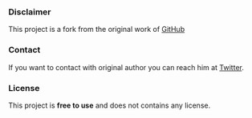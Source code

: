 ### Disclaimer

This project is a fork from the original work of [GitHub](https://github.com/codewithsadee/autofix.git)


### Contact

If you want to contact with original author you can reach him at [Twitter](https://www.twitter.com/codewithsadee).

### License

This project is **free to use** and does not contains any license.
